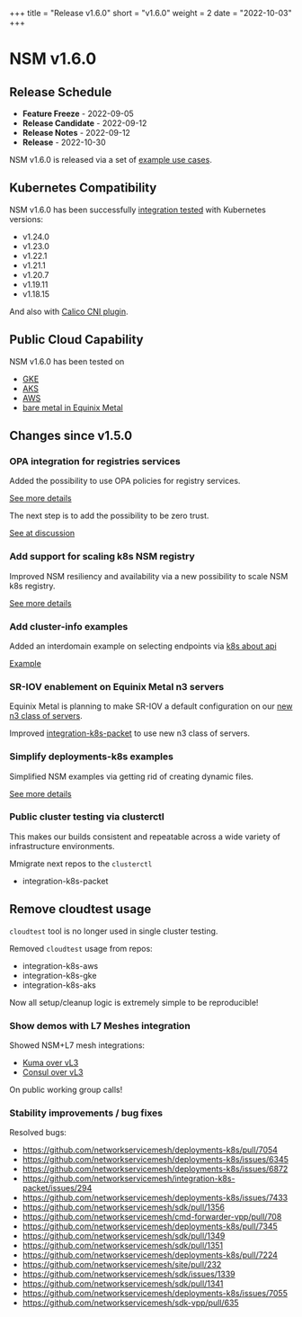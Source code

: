 +++
title = "Release v1.6.0"
short = "v1.6.0"
weight = 2
date = "2022-10-03"
+++


# NSM v1.6.0
## Release Schedule

- **Feature Freeze** -  2022-09-05
- **Release Candidate** -  2022-09-12
- **Release Notes** -  2022-09-12
- **Release** -  2022-10-30


NSM v1.6.0 is released via a set of [example use cases](https://github.com/networkservicemesh/deployments-k8s/tree/release/v1.6.0).

## Kubernetes Compatibility
NSM v1.6.0 has been successfully [integration tested](https://github.com/networkservicemesh/integration-k8s-kind/actions/runs/3177828745) with Kubernetes versions:

- v1.24.0
- v1.23.0
- v1.22.1
- v1.21.1
- v1.20.7
- v1.19.11
- v1.18.15

And also with [Calico CNI plugin](https://www.tigera.io/project-calico/).



## Public Cloud Capability

NSM v1.6.0 has been tested on 
- [GKE](https://github.com/networkservicemesh/integration-k8s-gke/actions/runs/3177828797)
- [AKS](https://github.com/networkservicemesh/integration-k8s-aks/actions/runs/3177828898)
- [AWS](https://github.com/networkservicemesh/integration-k8s-aws/actions/runs/3177829567)
- [bare metal in Equinix Metal](https://github.com/networkservicemesh/integration-k8s-packet/actions/runs/3203134720)

## Changes since v1.5.0


### OPA integration for registries services

Added the possibility to use OPA policies for registry services.

[See more details](https://github.com/networkservicemesh/sdk/issues/269)

The next step is to add the possibility to be zero trust.

[See at discussion](https://github.com/networkservicemesh/api/pull/147#issuecomment-1259996795)


### Add support for scaling k8s NSM registry

Improved NSM resiliency and availability via a new possibility to scale NSM k8s registry.

[See more details](https://github.com/networkservicemesh/deployments-k8s/issues/6779)

### Add cluster-info examples

Added an interdomain example on selecting endpoints via [k8s about api](https://github.com/kubernetes-sigs/about-api)

[Example](https://github.com/networkservicemesh/deployments-k8s/tree/main/examples/floating_interdomain/usecases/FloatingVl3-scale-from-zero)

### SR-IOV enablement on Equinix Metal n3 servers

Equinix Metal is planning to make SR-IOV a default configuration on our [new n3 class of servers](https://feedback.equinixmetal.com/changelog/sr-iov-enabled-by-default-on-n3xlarge-servers).

Improved [integration-k8s-packet](https://github.com/networkservicemesh/integration-k8s-packet) to use new n3 class of servers.

### Simplify deployments-k8s examples

Simplified NSM examples via getting rid of creating dynamic files.

[See more details](https://github.com/networkservicemesh/deployments-k8s/issues/5436)


### Public cluster testing via clusterctl

This makes our builds consistent and repeatable across a wide variety of infrastructure environments.

Mmigrate next repos to the `clusterctl`
- integration-k8s-packet

## Remove cloudtest usage

`cloudtest` tool is no longer used in single cluster testing.

Removed `cloudtest` usage from repos:
- integration-k8s-aws
- integration-k8s-gke
- integration-k8s-aks

Now all setup/cleanup logic is extremely simple to be reproducible!

### Show demos with L7 Meshes integration


Showed NSM+L7 mesh integrations:

- [Kuma over vL3](https://www.youtube.com/watch?t=130&v=tAToaSGaUcM&feature=youtu.be)
- [Consul over vL3](https://github.com/networkservicemesh/deployments-k8s/tree/main/examples/interdomain/nsm_consul_vl3)

On public working group calls!

### Stability improvements / bug fixes

Resolved bugs:
- https://github.com/networkservicemesh/deployments-k8s/pull/7054
- https://github.com/networkservicemesh/deployments-k8s/issues/6345
- https://github.com/networkservicemesh/deployments-k8s/issues/6872
- https://github.com/networkservicemesh/integration-k8s-packet/issues/294
- https://github.com/networkservicemesh/deployments-k8s/issues/7433
- https://github.com/networkservicemesh/sdk/pull/1356
- https://github.com/networkservicemesh/cmd-forwarder-vpp/pull/708
- https://github.com/networkservicemesh/deployments-k8s/pull/7345
- https://github.com/networkservicemesh/sdk/pull/1349
- https://github.com/networkservicemesh/sdk/pull/1351
- https://github.com/networkservicemesh/deployments-k8s/pull/7224
- https://github.com/networkservicemesh/site/pull/232
- https://github.com/networkservicemesh/sdk/issues/1339
- https://github.com/networkservicemesh/sdk/pull/1341
- https://github.com/networkservicemesh/deployments-k8s/issues/7055
- https://github.com/networkservicemesh/sdk-vpp/pull/635